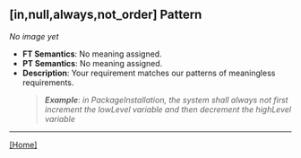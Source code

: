 ## [in,null,always,not_order] Pattern
_No image yet_
 * **FT Semantics**: No meaning assigned.
 * **PT Semantics**: No meaning assigned.
 * **Description**: Your requirement matches our patterns of meaningless requirements.
   > **_Example_**: _in PackageInstallation,  the system shall always not first  increment the lowLevel variable and then  decrement the highLevel variable_   
***
[[Home]](../semantics.md)